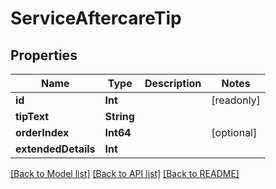 # ServiceAftercareTip

## Properties
Name | Type | Description | Notes
------------ | ------------- | ------------- | -------------
**id** | **Int** |  | [readonly] 
**tipText** | **String** |  | 
**orderIndex** | **Int64** |  | [optional] 
**extendedDetails** | **Int** |  | 

[[Back to Model list]](../README.md#documentation-for-models) [[Back to API list]](../README.md#documentation-for-api-endpoints) [[Back to README]](../README.md)


